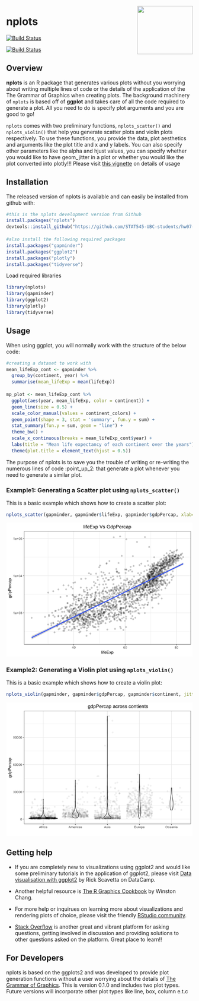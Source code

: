 [<img align ="right" src="https://github.com/STAT545-UBC-students/hw07-rasiimwe/blob/master/logo/logo.png" width="150" height="130"/>](https://github.com/STAT545-UBC-students/hw07-rasiimwe/blob/master/logo/logo.png)

nplots
======
[![Build
Status](https://travis-ci.org/https://github.com/STAT545-UBC-students/hw07-rasiimwe/nplots.svg?branch=master)](https://travis-ci.org/https://github.com/STAT545-UBC-students/hw07-rasiimwe/nplots)


[![Build Status](https://travis-ci.org/https://github.com/STAT545-UBC-students/hw07-rasiimwe/nplots.svg?branch=master)](https://travis-ci.org/https://github.com/STAT545-UBC-students/hw07-rasiimwe/nplots)

Overview
--------

**nplots** is an R package that generates various plots without you worrying about writing multiple lines of code or the details of the application of the The Grammar of Graphics when creating plots. The background machinery of `nplots` is based off of **ggplot** and takes care of all the code required to generate a plot. All you need to do is specify plot arguments and you are good to go!

`nplots` comes with two preliminary functions, `nplots_scatter()` and `nplots_violin()` that help you generate scatter plots and violin plots respectively. To use these functions, you provide the data, plot aesthetics and arguments like the plot title and x and y labels. You can also specify other parameters like the alpha and hjust values, you can specify whether you would like to have geom\_jitter in a plot or whether you would like the plot converted into plotly!!! Please visit [this vignette](https://github.com/STAT545-UBC-students/hw07-rasiimwe/blob/master/vignettes/nplots_vignette.Rmd) on details of usage

Installation
------------

The released version of nplots is available and can easily be installed from github with:

``` r
#this is the nplots development version from Github
install.packages("nplots")
devtools::install_github("https://github.com/STAT545-UBC-students/hw07-rasiimwe/nplots")

#also install the following required packages
install.packages("gapminder")
install.packages("ggplot2")
install.packages("plotly")
install.packages("tidyverse")
```

Load required libraries

``` r
library(nplots)
library(gapminder)
library(ggplot2)
library(plotly)
library(tidyverse)
```

Usage
-----

When using ggplot, you will normally work with the structure of the below code:

``` r
#creating a dataset to work with
mean_lifeExp_cont <- gapminder %>% 
  group_by(continent, year) %>% 
  summarise(mean_lifeExp = mean(lifeExp))

mp_plot <- mean_lifeExp_cont %>% 
  ggplot(aes(year, mean_lifeExp, color = continent)) +
  geom_line(size = 0.5) +
  scale_color_manual(values = continent_colors) + 
  geom_point(shape = 3, stat = 'summary', fun.y = sum) +
  stat_summary(fun.y = sum, geom = "line") + 
  theme_bw() +
  scale_x_continuous(breaks = mean_lifeExp_cont$year) +
  labs(title = "Mean life expectancy of each continent over the years") +
  theme(plot.title = element_text(hjust = 0.5))
```

The purpose of nplots is to save you the trouble of writing or re-writing the numerous lines of code :point\_up\_2: that generate a plot whenever you need to generate a similar plot.

### Example1: Generating a Scatter plot using `nplots_scatter()`

This is a basic example which shows how to create a scatter plot:

``` r
nplots_scatter(gapminder, gapminder$lifeExp, gapminder$gdpPercap, xlab="lifeExp", ylab="gdpPercap", title="lifeExp Vs GdpPercap", plotly=FALSE, alpha=0.19, hjust=0.5)
```

![](README_files/figure-markdown_github/unnamed-chunk-4-1.png)

### Example2: Generating a Violin plot using `nplots_violin()`

This is a basic example which shows how to create a violin plot:

``` r
nplots_violin(gapminder, gapminder$gdpPercap, gapminder$continent, jitter=TRUE, order=TRUE, xlab="", ylab="gdpPercap", title="gdpPercap across contients", plotly=FALSE, alpha=0.05, hjust=0.6)
```

![](README_files/figure-markdown_github/unnamed-chunk-5-1.png)

Getting help
------------

-   If you are completely new to visualizations using ggplot2 and would like some preliminary tutorials in the application of ggplot2, please visit [Data visualisation with ggplot2](https://www.datacamp.com/courses/data-visualization-with-ggplot2-1) by Rick Scavetta on DataCamp.
-   Another helpful resource is [The R Graphics Cookbook](http://amzn.to/2dVfMfn) by Winston Chang.

-   For more help or inquirues on learning more about visualizations and rendering plots of choice, please visit the friendly [RStudio community](https://community.rstudio.com/).

-   [Stack Overflow](http://stackoverflow.com/questions/tagged/ggplot2?sort=frequent&pageSize=50) is another great and vibrant platform for asking questions, getting involved in discussion and providing solutions to other questions asked on the platform. Great place to learn!!

For Developers
--------------

nplots is based on the ggplots2 and was developed to provide plot generation functions without a user worrying about the details of [The Grammar of Graphics](http://amzn.to/2ef1eWp). This is version 0.1.0 and includes two plot types. Future versions will incorporate other plot types like line, box, column e.t.c
